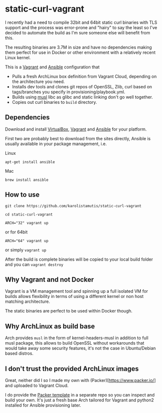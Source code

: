 static-curl-vagrant
===

I recently had a need to compile 32bit and 64bit static curl binaries with TLS support and the process was error-prone and "hairy" to say the least so I've decided to automate the build as I'm sure someone else will benefit from this.

The resulting binaries are 3.7M in size and have no dependencies making them perfect for use in Docker or other environment with a relatively recent Linux kernel.

This is a [Vagrant](https://www.vagrantup.com/) and [Ansible](https://www.ansible.com/) configuration that

* Pulls a fresh ArchLinux box definition from Vagrant Cloud, depending on the architecture you need.
* Installs dev tools and clones git repos of OpenSSL, Zlib, curl based on tags/branches you specify in provisioning/playbook.yml.
* Builds using [musl](https://www.musl-libc.org/) libc as glibc and static linking don't go well together.
* Copies out curl binaries to `build` directory.

## Dependencies

Download and install [VirtualBox](https://www.virtualbox.org/), [Vagrant](https://www.vagrantup.com/downloads.html) and [Ansible](https://www.ansible.com/) for your platform.

First two are probably best to download from the sites directly, Ansible is usually available in your package management, i.e.

Linux 

```
apt-get install ansible
```

Mac

```
brew install ansible
```

## How to use


```
git clone https://github.com/karolistamutis/static-curl-vagrant

cd static-curl-vagrant

ARCH="32" vagrant up
```

or for 64bit

```
ARCH="64" vagrant up
```

or simply ```vagrant up```

After the build is complete binaries will be copied to your local build folder and you can ```vagrant destroy```

## Why Vagrant and not Docker

Vagrant is a VM management tool and spinning up a full isolated VM for builds allows flexibility in terms of using a different kernel or non host matching architecture.

The static binaries are perfect to be used within Docker though.

## Why ArchLinux as build base

Arch provides `musl` in the form of kernel-headers-musl in addition to full musl package, this allows to build OpenSSL without workarounds that would take away some security features, it's not the case in Ubuntu/Debian based distros.

## I don't trust the provided ArchLinux images

Great, neither did I so I made my own with (Packer)[https://www.packer.io/] and uploaded to Vagrant Cloud.

I do provide the [Packer template](https://github.com/karolistamutis/packer-archlinux) in a separate repo so you can inspect and build your own. It's just a fresh base Arch tailored for Vagrant and python2 installed for Ansible provisioning later.

